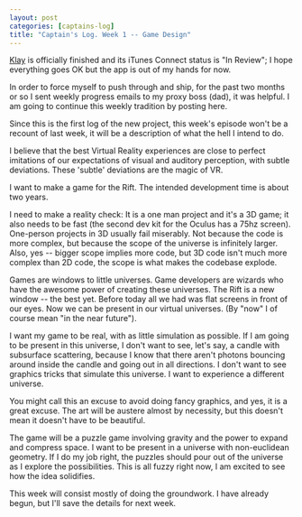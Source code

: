 ```yaml
---
layout: post
categories: [captains-log]
title: "Captain's Log. Week 1 -- Game Design"
---
```


[Klay](/klay) is officially finished and its iTunes Connect status is "In Review"; I hope everything goes OK but the app is out of my hands for now.

In order to force myself to push through and ship, for the past two months or so I sent weekly progress emails to my proxy boss (dad), it was helpful. I am going to continue this weekly tradition by posting here.

Since this is the first log of the new project, this week's episode won't be a recount of last week, it will be a description of what the hell I intend to do.

I believe that the best Virtual Reality experiences are close to perfect imitations of our expectations of visual and auditory perception, with subtle deviations. These 'subtle' deviations are the magic of VR.

I want to make a game for the Rift. The intended development time is about two years.

I need to make a reality check: It is a one man project and it's a 3D game; it also needs to be fast (the second dev kit for the Oculus has a 75hz screen). One-person projects in 3D usually fail miserably. Not because the code is more complex, but because the scope of the universe is infinitely larger. Also, yes -- bigger scope implies more code, but 3D code isn't much more complex than 2D code, the scope is what makes the codebase explode.

Games are windows to little universes. Game developers are wizards who have the awesome power of creating these universes. The Rift is a new window -- the best yet. Before today all we had was flat screens in front of our eyes. Now we can be present in our virtual universes. (By "now" I of course mean "in the near future").

I want my game to be real, with as little simulation as possible. If I am going to be present in this universe, I don't want to see, let's say, a candle with subsurface scattering, because I know that there aren't photons bouncing around inside the candle and going out in all directions. I don't want to see graphics tricks that simulate this universe. I want to experience a different universe.

You might call this an excuse to avoid doing fancy graphics, and yes, it is a great excuse. The art will be austere almost by necessity, but this doesn't mean it doesn't have to be beautiful.

The game will be a puzzle game involving gravity and the power to expand and compress space. I want to be present in a universe with non-euclidean geometry. If I do my job right, the puzzles should pour out of the universe as I explore the possibilities. This is all fuzzy right now, I am excited to see how the idea solidifies.

This week will consist mostly of doing the groundwork. I have already begun, but I'll save the details for next week.

